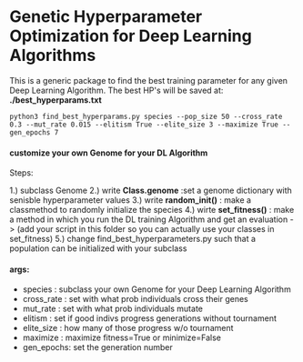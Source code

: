 

# Genetic Hyperparameter Optimization for Deep Learning Algorithms

This is a generic package to find the best training parameter for any given Deep Learning Algorithm.
The best HP's will be saved at: **./best_hyperparams.txt**

```
python3 find_best_hyperparams.py species --pop_size 50 --cross_rate 0.3 --mut_rate 0.015 --elitism True --elite_size 3 --maximize True --gen_epochs 7
```

#### customize your own Genome for your DL Algorithm

Steps:

1.) subclass Genome
2.) write **Class.genome** :set a genome dictionary with senisble hyperparameter values
3.) write **random_init()** : make a classmethod to randomly initialize the species
4.) wirte **set_fitness()** : make a method in which you run the DL training Algorithm and get an evaluation
        -> (add your script in this folder so you can actually use your classes in set_fitness)
5.) change find_best_hyperparameters.py such that a population can be initialized with your subclass

#### args:

- species : subclass your own Genome for your Deep Learning Algorithm
- cross_rate : set with what prob individuals cross their genes
- mut_rate : set with what prob individuals mutate
- elitism : set if good indivs progress generations without tournament
- elite_size : how many of those progress w/o tournament
- maximize : maximize fitness=True or minimize=False
- gen_epochs: set the generation number
